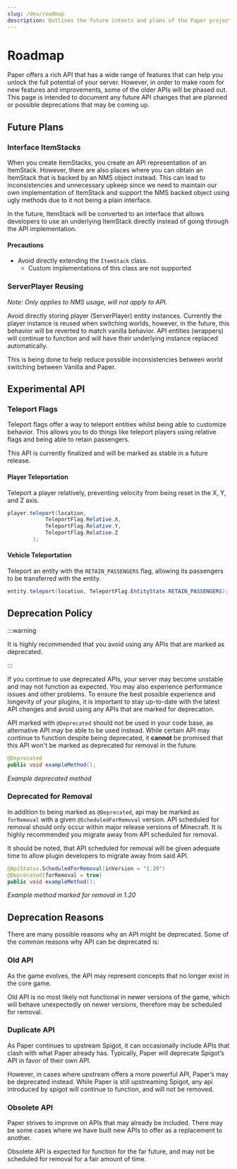 ```yaml
---
slug: /dev/roadmap
description: Outlines the future intents and plans of the Paper project.
---
```


# Roadmap

Paper offers a rich API that has a wide range of features that can help you unlock the full potential of your server. 
However, in order to make room for new features and improvements, some of the older APIs will be phased out. This page 
is intended to document any future API changes that are planned or possible deprecations that may be coming up. 

## Future Plans


### Interface ItemStacks

When you create ItemStacks, you create an API representation of an ItemStack.
However, there are also places where you can obtain an ItemStack that is backed by an NMS object instead. 
This can lead to inconsistencies and unnecessary upkeep since we need to maintain our own implementation of ItemStack and
support the NMS backed object using ugly methods due to it not being a plain interface.

In the future, ItemStack will be converted to an interface that allows developers to use an underlying 
ItemStack directly instead of going through the API implementation.

#### Precautions
- Avoid directly extending the ``ItemStack`` class.
  - Custom implementations of this class are not supported


### ServerPlayer Reusing    
*Note: Only applies to NMS usage, will not apply to API.*

Avoid directly storing player (ServerPlayer) entity instances. Currently the player instance is reused when switching 
worlds, however, in the future, this behavior will be reverted to match vanilla behavior. API entities (wrappers) will
continue to function and will have their underlying instance replaced automatically.

This is being done to help reduce possible inconsistencies between world switching between Vanilla and Paper.

## Experimental API

### Teleport Flags

Teleport flags offer a way to teleport entities whilst being able to customize behavior.
This allows you to do things like teleport players using relative flags and being able to retain passengers.

This API is currently finalized and will be marked as stable in a future release.

#### Player Teleportation
Teleport a player relatively, preventing velocity from being reset in the X, Y, and Z axis.
```java
player.teleport(location,
            TeleportFlag.Relative.X,
            TeleportFlag.Relative.Y,
            TeleportFlag.Relative.Z
        );
```

#### Vehicle Teleportation
Teleport an entity with the `RETAIN_PASSENGERS` flag, allowing its passengers to be transferred with the entity.
```java
entity.teleport(location, TeleportFlag.EntityState.RETAIN_PASSENGERS);
```

## Deprecation Policy

:::warning

It is highly recommended that you avoid using any APIs that are marked as deprecated.

:::

If you continue to use deprecated APIs, your server may become unstable and may not function as expected.
You may also experience performance issues and other problems. To ensure the best possible experience and longevity
of your plugins, it is important to stay up-to-date with the latest API changes and avoid using any APIs
that are marked for deprecation.


API marked with ``@Deprecated`` should not be used in your code base, as alternative API may be able to be used instead.
While certain API may continue to function despite being deprecated, it **cannot** be promised that this API won't be marked 
as deprecated for removal in the future.
```java
@Deprecated
public void exampleMethod();
```
*Example deprecated method*

### Deprecated for Removal

In addition to being marked as ``@Deprecated``, api may be marked as `forRemoval` with a given ``@ScheduledForRemoval`` version.
API scheduled for removal should only occur within major release versions of Minecraft.
It is highly recommended you migrate away from API scheduled for removal. 

It should be noted, that API scheduled for removal will be given adequate time to allow plugin developers to migrate
away from said API.
```java
@ApiStatus.ScheduledForRemoval(inVersion = "1.20")
@Deprecated(forRemoval = true)
public void exampleMethod();
```
*Example method marked for removal in 1.20*


## Deprecation Reasons

There are many possible reasons why an API might be deprecated.
Some of the common reasons why API can be deprecated is:

### Old API

As the game evolves, the API may represent concepts that no longer exist in the core game.

Old API is no most likely not functional in newer versions of the game, which will behave unexpectedly on newer versions,
therefore may be scheduled for removal.

### Duplicate API

As Paper continues to upstream Spigot, it can occasionally include APIs that clash with what Paper already has. 
Typically, Paper will deprecate Spigot’s API in favor of their own API. 

However, in cases where upstream offers a more powerful API, Paper’s may be deprecated instead.
While Paper is still upstreaming Spigot, any api introduced by spigot will continue to function, and will 
not be removed.

### Obsolete API
Paper strives to improve on APIs that may already be included. There may be some cases where we have built new 
APIs to offer as a replacement to another.

Obsolete API is expected for function for the far future, and may not be scheduled for removal
for a fair amount of time.
